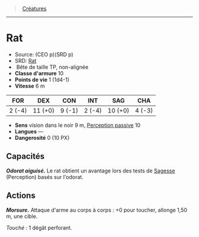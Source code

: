 ﻿---
!MonsterItem
Family: MonsterHD
Type: Bête
Size: TP
Alignment: non-alignée
ArmorClass: 10
HitPoints: 1 (1d4-1)
Speed: 6 m
Strength: ' 2 (-4)'
Dexterity: 11 (+0)
Constitution: ' 9 (-1)'
Intelligence: ' 2 (-4)'
Wisdom: 10 (+0)
Charisma: ' 4 (-3)'
Senses: vision dans le noir 9 m, [Perception passive](hd_abilities_dexterity_perception_passive.md) 10
Languages: —
Challenge: 0 (10 PX)
Id: monsters_hd.md#rat
ParentLink: monsters_hd.md#créatures
Name: Rat
ParentName: Créatures
NameLevel: 1
AltName: '[Rat](srd_monsters_rat.md)'
Source: (CEO p)(SRD p)
Attributes: {}
AttributesDictionary: >+
  {}

---
> [Créatures](hd_monsters.md)

---

# Rat

- Source: (CEO p)(SRD p)
- SRD: [Rat](srd_monsters_rat.md)
-  Bête de taille TP, non-alignée
- **Classe d'armure** 10
- **Points de vie** 1 (1d4-1)
- **Vitesse** 6 m

|FOR|DEX|CON|INT|SAG|CHA|
|---|---|---|---|---|---|
| 2 (-4)|11 (+0)| 9 (-1)| 2 (-4)|10 (+0)| 4 (-3)|

- **Sens** vision dans le noir 9 m, [Perception passive](hd_abilities_dexterity_perception_passive.md) 10
- **Langues** —
- **Dangerosité** 0 (10 PX)

## Capacités

**_Odorat aiguisé._** Le rat obtient un avantage lors des tests de [Sagesse](hd_abilities_wisdom.md) (Perception) basés sur l'odorat.

## Actions

**_Morsure._** Attaque d'arme au corps à corps : +0 pour toucher, allonge 1,50 m, une cible.

_Touché :_ 1 dégât perforant.

